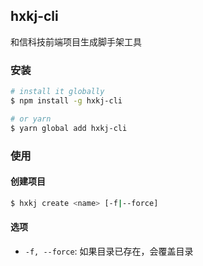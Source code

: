 ## hxkj-cli

和信科技前端项目生成脚手架工具

### 安装
```sh
# install it globally
$ npm install -g hxkj-cli

# or yarn
$ yarn global add hxkj-cli
```

### 使用
#### 创建项目
```sh
$ hxkj create <name> [-f|--force]
```
#### 选项

- `-f, --force`: 如果目录已存在，会覆盖目录